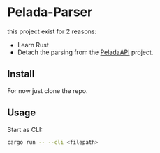 # Pelada-Parser

this project exist for 2 reasons:
- Learn Rust
- Detach the parsing from the [PeladaAPI](https://github.com/Horizon-XT/PeladApi) project.

##  Install

For now just clone the repo.

## Usage

Start as CLI:
```bash
cargo run -- --cli <filepath>
```
